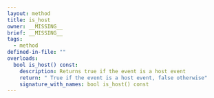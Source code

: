 ```yaml
---
layout: method
title: is_host
owner: __MISSING__
brief: __MISSING__
tags:
  - method
defined-in-file: ""
overloads:
  bool is_host() const:
    description: Returns true if the event is a host event
    return: " True if the event is a host event, false otherwise"
    signature_with_names: bool is_host() const
---
```

